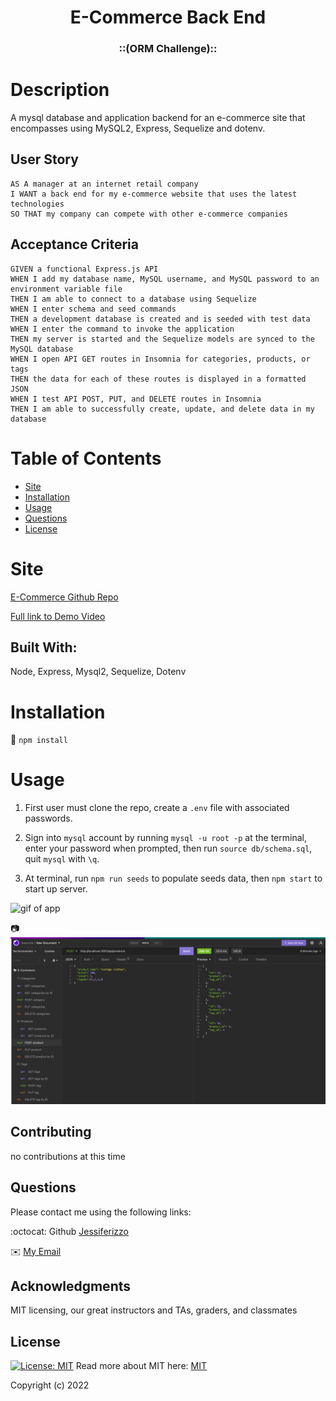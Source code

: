 <h1 align="center"> E-Commerce Back End</h1>  
  
<h3 align="center">::(ORM Challenge):: </h3>

  # Description
  A mysql database and application backend for an e-commerce site that encompasses using MySQL2, Express, Sequelize and dotenv.

  ## User Story
  
```
AS A manager at an internet retail company
I WANT a back end for my e-commerce website that uses the latest technologies
SO THAT my company can compete with other e-commerce companies
```
  
## Acceptance Criteria
  
``` 
GIVEN a functional Express.js API
WHEN I add my database name, MySQL username, and MySQL password to an environment variable file
THEN I am able to connect to a database using Sequelize
WHEN I enter schema and seed commands
THEN a development database is created and is seeded with test data
WHEN I enter the command to invoke the application
THEN my server is started and the Sequelize models are synced to the MySQL database
WHEN I open API GET routes in Insomnia for categories, products, or tags
THEN the data for each of these routes is displayed in a formatted JSON
WHEN I test API POST, PUT, and DELETE routes in Insomnia
THEN I am able to successfully create, update, and delete data in my database
```
  
  # Table of Contents
  * [Site](#site)
  * [Installation](#installation)
  * [Usage](#usage)
  * [Questions](#questions)
  * [License](#license)
  
  # Site 
  [E-Commerce Github Repo](https://github.com/Jessiferizzo/E-Commerce.git)

  [Full link to Demo Video](https://drive.google.com/file/d/1A8X8V8nwJ2DYVrtVI0Qs2HNRqRM1j5eV/view)


  ## Built With:
  Node, Express, Mysql2, Sequelize,  Dotenv
  
  # Installation
  💾 
  `npm install`
  
  # Usage
  1. First user must clone the repo, create a `.env` file with associated passwords. 

  2. Sign into `mysql` account by running `mysql -u root -p` at the terminal, enter your password when prompted, then run `source db/schema.sql`, quit `mysql` with `\q`.
  
  3. At terminal, run `npm run seeds` to populate seeds data, then `npm start` to start up server. 

![gif of app](./assets/animation/Untitled_%20Jun%2020%2C%202022%207_20%20AM.gif)

📷 
![picture of post](./assets/animation/Screen%20Shot%202022-06-20%20at%207.26.48%20AM.png)


  ## Contributing
   no contributions at this time
  
  ## Questions
  Please contact me using the following links:

  :octocat: Github [Jessiferizzo](https://github.com/jessiferizzo) 

  ✉️ [My Email](mailto:jsisavath2@gmail.com)

  ## Acknowledgments
 MIT licensing, our great instructors and TAs, graders, and classmates

  ## License
  [![License: MIT](https://img.shields.io/badge/License-MIT-green.svg)](https://opensource.org/licenses/MIT)
  Read more about MIT here:
  [MIT](https://opensource.org/licenses/MIT)

  Copyright (c) 2022 